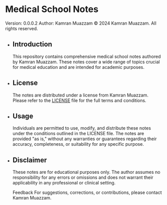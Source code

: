 # Medical School Notes

Version: 0.0.0.2
Author: Kamran Muazzam
© 2024 Kamran Muazzam. All rights reserved.
- ## Introduction
  
  This repository contains comprehensive medical school notes authored by Kamran Muazzam. These notes cover a wide range of topics crucial for medical education and are intended for academic purposes.
- ## License
  
  The notes are distributed under a license from Kamran Muazzam. Please refer to the [LICENSE](LICENSE) file for the full terms and conditions.
- ## Usage
  
  Individuals are permitted to use, modify, and distribute these notes under the conditions outlined in the LICENSE file. The notes are provided "as is," without any warranties or guarantees regarding their accuracy, completeness, or suitability for any specific purpose.
- ## Disclaimer
  
  These notes are for educational purposes only. The author assumes no responsibility for any errors or omissions and does not warrant their applicability in any professional or clinical setting.
  
  Feedback
  For suggestions, corrections, or contributions, please contact Kamran Muazzam.
